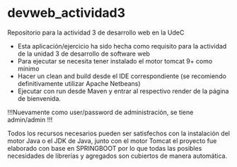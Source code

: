 # devweb_actividad3
Repositorio para la actividad 3 de desarrollo web en la UdeC

* Esta aplicación/ejercicio ha sido hecha como requisito para la actividad de la unidad 3 de desarrollo de software web
* Para ejecutar se necesita tener instalado el motor tomcat 9+ como mínimo
* Hacer un clean and build desde el IDE correspondiente (se recomiendo definitivamente utilizar Apache Netbeans)
* Ejecutar con run desde Maven y entrar al respectivo render de la página de bienvenida.

!!!Nuevamente como user/password de administración, se tiene admin/admin !!!

Todos los recursos necesarios pueden ser satisfechos con la instalación del motor Java o el JDK de Java, junto con el motor Tomcat el proyecto fue elaborado con base en SPRINGBOOT por lo que todas las posibles necesidades de librerías y agregados son cubiertos de manera automática.
